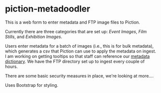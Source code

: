 # piction-metadoodler

This is a web form to enter metadata and FTP image files to Piction.

Currently there are three categories that are set up: *Event Images*, *Film Stills*, and *Exhibition Images*. 

Users enter metadata for a batch of images (i.e., this is for bulk metadata), which generates a csv that Piction can use to apply the metadata on ingest. I am working on getting tooltips so that staff can reference our [metadata dictionary](https://bam-pfa.github.io/BAMPFA-documentation/piction/piction-metadata-guide/). We have the FTP directory set up to ingest every couple of hours.

There are some basic security measures in place, we're looking at more.... 

Uses Bootstrap for styling.

